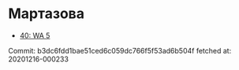 # Мартазова
- [40: WA 5](40.md)

Commit: b3dc6fdd1bae51ced6c059dc766f5f53ad6b504f
 fetched at: 20201216-000233
